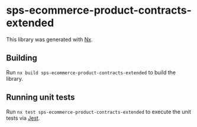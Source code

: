 # sps-ecommerce-product-contracts-extended

This library was generated with [Nx](https://nx.dev).

## Building

Run `nx build sps-ecommerce-product-contracts-extended` to build the library.

## Running unit tests

Run `nx test sps-ecommerce-product-contracts-extended` to execute the unit tests via [Jest](https://jestjs.io).
